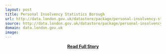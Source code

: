 ```yaml
---
layout: post
title: Personal Insolvency Statistics Borough
url: http://data.london.gov.uk/datastore/package/personal-insolvency-statistics-borough
source: http://data.london.gov.uk/datastore/package/personal-insolvency-statistics-borough
domain: data.london.gov.uk
image: 
---
```


<p></p>
<center><p><a href="http://data.london.gov.uk/datastore/package/personal-insolvency-statistics-borough" style='padding:25px; font-sze:18px; font-weight: bold;'>Read Full Story</a></p></center>
